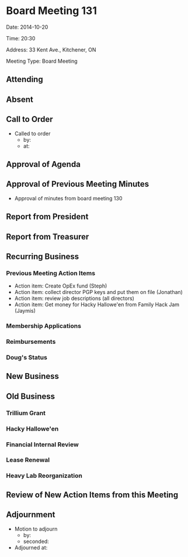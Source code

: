 # Board Meeting 131

Date: 2014-10-20

Time: 20:30

Address: 33 Kent Ave., Kitchener, ON

Meeting Type: Board Meeting

## Attending

## Absent

## Call to Order
* Called to order
    * by: 
    * at: 

## Approval of Agenda

## Approval of Previous Meeting Minutes
* Approval of minutes from board meeting 130

## Report from President

## Report from Treasurer

## Recurring Business

### Previous Meeting Action Items
* Action item: Create OpEx fund (Steph)
* Action item: collect director PGP keys and put them on file (Jonathan)
* Action item: review job descriptions (all directors)
* Action item: Get money for Hacky Hallowe'en from Family Hack Jam (Jaymis)

### Membership Applications

### Reimbursements

### Doug's Status

## New Business

## Old Business

### Trillium Grant

### Hacky Hallowe'en

### Financial Internal Review

### Lease Renewal

### Heavy Lab Reorganization

## Review of New Action Items from this Meeting

## Adjournment
* Motion to adjourn
    * by: 
    * seconded: 
* Adjourned at: 
